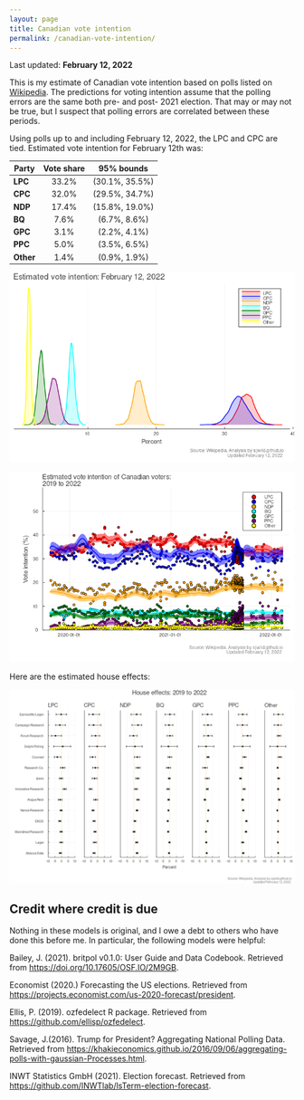 ```yaml
---
layout: page
title: Canadian vote intention
permalink: /canadian-vote-intention/
---
```


Last updated: __February 12, 2022__

This is my estimate of Canadian vote intention based on polls listed on [Wikipedia](https://en.wikipedia.org/wiki/Opinion_polling_for_the_45th_Canadian_federal_election). The predictions for voting intention assume that the polling errors are the same both pre- and post- 2021 election. That may or may not be true, but I suspect that polling errors are correlated between these periods.

Using polls up to and including February 12, 2022, the LPC and CPC are tied. Estimated vote intention for February 12th was:

|**Party**    | **Vote share**  | **95% bounds**     |
|-------------|:---------------:|:------------------:|
|**LPC**      | 33.2%           | (30.1%, 35.5%)     |
|**CPC**      | 32.0%           | (29.5%, 34.7%)     |
|**NDP**      | 17.4%           | (15.8%, 19.0%)     |
|**BQ**       | 7.6%            | (6.7%, 8.6%)       |
|**GPC**      | 3.1%            | (2.2%, 4.1%)       |
|**PPC**      | 5.0%            | (3.5%, 6.5%)       |
|**Other**    | 1.4%            | (0.9%, 1.9%)       |


![alt text](https://github.com/sjwild/Canadian_Election_2021/raw/main/Images/can_vote_intention_post_2021.png "Density plot of estimated vote share per party.")


![alt text](https://github.com/sjwild/Canadian_Election_2021/raw/main/Images/can_vote_intention_2019_post_2021.png "Vote share of Canadian parties from 2019 to 2022.")

Here are the estimated house effects: 

![alt text](https://github.com/sjwild/Canadian_Election_2021/raw/main/Images/house_effects_pollsters_2019_2021.png "House effects of Canadian polling firms.")


## Credit where credit is due
Nothing in these models is original, and I owe a debt to others who have done this before me. In particular, the following models were helpful:

Bailey, J. (2021). britpol v0.1.0: User Guide and Data Codebook. Retrieved from https://doi.org/10.17605/OSF.IO/2M9GB.  

Economist (2020.) Forecasting the US elections. Retrieved from https://projects.economist.com/us-2020-forecast/president. 

Ellis, P. (2019). ozfedelect R package. Retrieved from https://github.com/ellisp/ozfedelect.   

Savage, J.(2016). Trump for President? Aggregating National Polling Data. Retrieved from https://khakieconomics.github.io/2016/09/06/aggregating-polls-with-gaussian-Processes.html.  

INWT Statistics GmbH (2021). Election forecast. Retrieved from https://github.com/INWTlab/lsTerm-election-forecast.  
